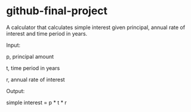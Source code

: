 # github-final-project

A calculator that calculates simple interest given principal, annual rate of interest and time period in years.

Input:

  p, principal amount

  t, time period in years

  r, annual rate of interest

Output:

  simple interest = p * t * r
